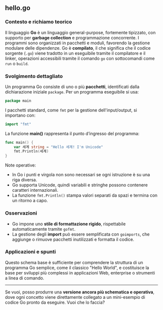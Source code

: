 ## hello.go

### Contesto e richiamo teorico

Il linguaggio **Go** è un linguaggio general-purpose, fortemente tipizzato, con supporto per **garbage collection** e programmazione concorrente. I programmi sono organizzati in pacchetti e moduli, favorendo la gestione modulare delle dipendenze. Go è **compilato**, il che significa che il codice sorgente (`.go`) viene tradotto in un eseguibile tramite il compilatore e il linker, operazioni accessibili tramite il comando `go` con sottocomandi come `run` o `build`.

### Svolgimento dettagliato

Un programma Go consiste di uno o più **pacchetti**, identificati dalla dichiarazione iniziale `package`. Per un programma eseguibile si usa:

```go
package main
```

I pacchetti standard, come `fmt` per la gestione dell'input/output, si importano con:

```go
import "fmt"
```

La funzione **main()** rappresenta il punto d’ingresso del programma:

```go
func main() {
    var 세계 string = "Hello 세계! I'm Unicode"
    fmt.Println(세계)
}
```

Note operative:

* In Go i punti e virgola non sono necessari se ogni istruzione è su una riga diversa.
* Go supporta Unicode, quindi variabili e stringhe possono contenere caratteri internazionali.
* La funzione `fmt.Println()` stampa valori separati da spazi e termina con un ritorno a capo.

### Osservazioni

* Go impone uno **stile di formattazione rigido**, rispettabile automaticamente tramite `gofmt`.
* La gestione degli **import** può essere semplificata con `goimports`, che aggiunge o rimuove pacchetti inutilizzati e formatta il codice.

### Applicazioni e spunti

Questo schema base è sufficiente per comprendere la struttura di un programma Go semplice, come il classico "Hello World", e costituisce la base per sviluppi più complessi in applicazioni Web, enterprise o strumenti a linea di comando.

---

Se vuoi, posso produrre una **versione ancora più schematica e operativa**, dove ogni concetto viene direttamente collegato a un mini-esempio di codice Go pronto da eseguire. Vuoi che lo faccia?
